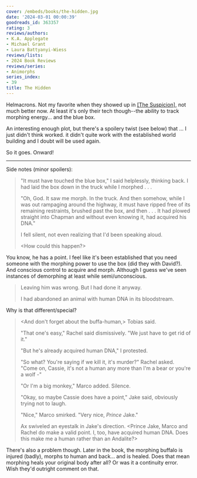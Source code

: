 ```yaml
---
cover: /embeds/books/the-hidden.jpg
date: '2024-03-01 00:00:39'
goodreads_id: 363357
rating: 3
reviews/authors:
- K.A. Applegate
- Michael Grant
- Laura Battyanyi-Wiess
reviews/lists:
- 2024 Book Reviews
reviews/series:
- Animorphs
series_index:
- 39
title: The Hidden
---
```

Helmacrons. Not my favorite when they showed up in [[The Suspicion]](), not much better now. At least it's only their tech though--the ability to track morphing energy... and the blue box. 

An interesting enough plot, but there's a spoilery twist (see below) that ... I just didn't think worked. it didn't quite work with the established world building and I doubt will be used again. 

So it goes. Onward!

<!--more-->

- - - 

Side notes (minor spoilers):

> "It must have touched the blue box," I said helplessly, thinking back. I had laid the box down in the truck while I morphed . . .
> 
> "Oh, God. It saw me morph. In the truck. And then somehow, while I was out rampaging around the highway, it must have ripped free of its remaining restraints, brushed past the box, and then . . . It had plowed straight into Chapman and without even knowing it, had acquired his DNA."
> 
> I fell silent, not even realizing that I'd been speaking aloud.
> 
> <How could this happen?> 

You know, he has a point. I feel like it's been established that you need someone with the morphing power to use the box (did they with David?). And conscious control to acquire and morph. Although I guess we've seen instances of demorphing at least while semi/unconscious. 

> Leaving him was wrong. But I had done it anyway.
> 
> I had abandoned an animal with human DNA in its bloodstream.

Why is that different/special?

> <And don't forget about the buffa-human,> Tobias said.
> 
> "That one's easy," Rachel said dismissively. "We just have to get rid of it."
> 
> "But he's already acquired human DNA," I protested.
> 
> "So what? You're saying if we kill it, it's murder?" Rachel asked. "Come on, Cassie, it's not a human any more than I'm a bear or you're a wolf -"
> 
> "Or I'm a big monkey," Marco added. Silence.
> 
> "Okay, so maybe Cassie does have a point," Jake said, obviously trying not to laugh.
> 
> "Nice," Marco smirked. "Very nice, *Prince* Jake."
> 
> Ax swiveled an eyestalk in Jake's direction. <Prince Jake, Marco and Rachel do make a valid point. I, too, have acquired human DNA. Does this make me a human rather than an Andalite?>

There's also a problem though. Later in the book, the morphing buffalo is injured (badly), morphs to human and back... and is healed. Does that mean morphing heals your original body after all? Or was it a continuity error. Wish they'd outright comment on that. 